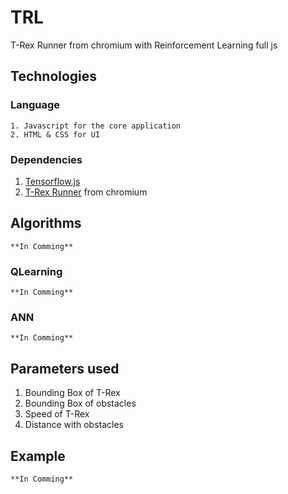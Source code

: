 # TRL
T-Rex Runner from chromium with Reinforcement Learning full js

## Technologies

### Language
	1. Javascript for the core application
	2. HTML & CSS for UI

### Dependencies
1. [Tensorflow.js](https://js.tensorflow.org)
2. [T-Rex Runner](https://cs.chromium.org/chromium/src/components/neterror/resources/offline.js?q=t-rex+package:%5Echromium$&dr=C&l=7) from chromium

## Algorithms
	**In Comming**
### QLearning
	**In Comming**
### ANN	
	**In Comming**

## Parameters used
1. Bounding Box of T-Rex
2. Bounding Box of obstacles
3. Speed of T-Rex
4. Distance with obstacles

## Example
	**In Comming**